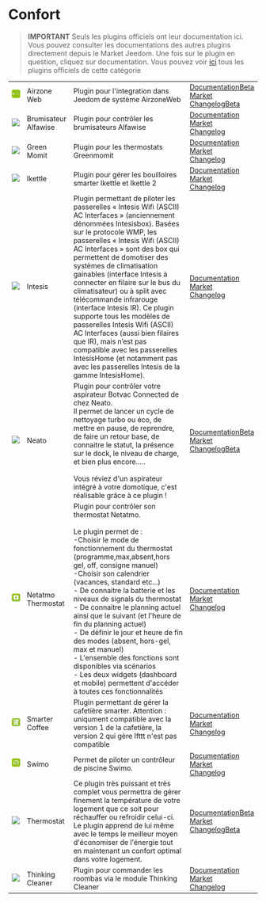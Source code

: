 
# Confort


>**IMPORTANT**
>Seuls les plugins officiels ont leur documentation ici. Vous pouvez consulter les documentations des autres plugins directement depuis le Market Jeedom. Une fois sur le plugin en question, cliquez sur documentation.
>Vous pouvez voir [ici](https://market.jeedom.com/index.php?v=d&p=market&type=plugin&categorie=wellness) tous les plugins officiels de cette catégorie


| | | | |
|--- | --- | --- | ---|
|<img src="airzone/airzone_icon.png" class="pluginLogo" width="100" />|Airzone Web|Plugin pour l'integration dans Jeedom de système AirzoneWeb|[Documentation](airzone/index.md)[Beta](airzone/beta/index.md)<br/>[Market](https://market.jeedom.com/index.php?v=d&p=market_display&id=4216)<br/>[Changelog](airzone/changelog.md)[Beta](airzone/beta/changelog.md)|
|<img src="alfawiseumist/alfawiseumist_icon.png" class="pluginLogo" width="100" />|Brumisateur Alfawise|Plugin pour contrôler les brumisateurs Alfawise|[Documentation](alfawiseumist/index.md)<br/>[Market](https://market.jeedom.com/index.php?v=d&p=market_display&id=3296)<br/>[Changelog](alfawiseumist/changelog.md)|
|<img src="greenmomit/greenmomit_icon.png" class="pluginLogo" width="100" />|Green Momit|Plugin pour les thermostats Greenmomit|[Documentation](greenmomit/index.md)<br/>[Market](https://market.jeedom.com/index.php?v=d&p=market_display&id=1081)<br/>[Changelog](greenmomit/changelog.md)|
|<img src="ikettle/ikettle_icon.png" class="pluginLogo" width="100" />|Ikettle|Plugin pour gérer les bouilloires smarter Ikettle et Ikettle 2|[Documentation](ikettle/index.md)<br/>[Market](https://market.jeedom.com/index.php?v=d&p=market_display&id=3297)<br/>[Changelog](ikettle/changelog.md)|
|<img src="intesis/intesis_icon.png" class="pluginLogo" width="100" />|Intesis|Plugin permettant de piloter les passerelles « Intesis Wifi (ASCII) AC Interfaces » (anciennement dénommées Intesisbox). Basées sur le protocole WMP, les passerelles « Intesis Wifi (ASCII) AC Interfaces » sont des box qui permettent de domotiser des systèmes de climatisation gainables (interface Intesis à connecter en filaire sur le bus du climatisateur) ou à split avec télécommande infrarouge (interface Intesis IR). Ce plugin supporte tous les modèles de passerelles Intesis Wifi (ASCII) AC Interfaces (aussi bien filaires que IR), mais n’est pas compatible avec les passerelles IntesisHome (et notamment pas avec les passerelles Intesis de la gamme IntesisHome).|[Documentation](intesis/index.md)<br/>[Market](https://market.jeedom.com/index.php?v=d&p=market_display&id=3921)<br/>[Changelog](intesis/changelog.md)|
|<img src="neato/neato_icon.png" class="pluginLogo" width="100" />|Neato|Plugin pour contrôler votre aspirateur Botvac Connected de chez Neato.<br/>Il permet de lancer un cycle de nettoyage turbo ou éco, de mettre en pause, de reprendre, de faire un retour base, de connaitre le statut, la présence sur le dock, le niveau de charge, et bien plus encore.....<br/><br/>Vous réviez d'un aspirateur intégré à votre domotique, c'est réalisable grâce à ce plugin !|[Documentation](neato/index.md)[Beta](neato/beta/index.md)<br/>[Market](https://market.jeedom.com/index.php?v=d&p=market_display&id=2260)<br/>[Changelog](neato/changelog.md)[Beta](neato/beta/changelog.md)|
|<img src="netatmoThermostat/netatmoThermostat_icon.png" class="pluginLogo" width="100" />|Netatmo Thermostat|Plugin pour contrôler son thermostat Netatmo.<br/><br/>Le plugin permet de :<br/>-Choisir le mode de fonctionnement du thermostat (programme,max,absent,hors gel, off, consigne manuel)<br/>-Choisir son calendrier (vacances, standard etc...)<br/>- De connaitre la batterie et les niveaux de signals du thermostat<br/>- De connaitre le planning actuel ainsi que le suivant (et l'heure de fin du planning actuel)<br/>- De définir le jour et heure de fin des modes (absent, hors-gel, max et manuel)<br/>- L'ensemble des fonctions sont disponibles via scénarios<br/>- Les deux widgets (dashboard et mobile) permettent d'accéder à toutes ces fonctionnalités|[Documentation](netatmoThermostat/index.md)<br/>[Market](https://market.jeedom.com/index.php?v=d&p=market_display&id=1969)<br/>[Changelog](netatmoThermostat/changelog.md)|
|<img src="smartercoffee/smartercoffee_icon.png" class="pluginLogo" width="100" />|Smarter Coffee|Plugin permettant de gérer la cafetière smarter. Attention : uniqument compatible avec la version 1 de la cafetière, la version 2 qui gère Ifttt n'est pas compatible|[Documentation](smartercoffee/index.md)<br/>[Market](https://market.jeedom.com/index.php?v=d&p=market_display&id=2285)<br/>[Changelog](smartercoffee/changelog.md)|
|<img src="swimo/swimo_icon.png" class="pluginLogo" width="100" />|Swimo|Permet de piloter un contrôleur de piscine Swimo.|[Documentation](swimo/index.md)<br/>[Market](https://market.jeedom.com/index.php?v=d&p=market_display&id=3747)<br/>[Changelog](swimo/changelog.md)|
|<img src="thermostat/thermostat_icon.png" class="pluginLogo" width="100" />|Thermostat|Ce plugin très puissant et très complet vous permettra de gérer finement la température de votre logement que ce soit pour réchauffer ou refroidir celui-ci. Le plugin apprend de lui même avec le temps le meilleur moyen d'économiser de l'énergie tout en maintenant un confort optimal dans votre logement.|[Documentation](thermostat/index.md)[Beta](thermostat/beta/index.md)<br/>[Market](https://market.jeedom.com/index.php?v=d&p=market_display&id=77)<br/>[Changelog](thermostat/changelog.md)[Beta](thermostat/beta/changelog.md)|
|<img src="thinkingCleaner/thinkingCleaner_icon.png" class="pluginLogo" width="100" />|Thinking Cleaner|Plugin pour commander les roombas via le module Thinking Cleaner|[Documentation](thinkingCleaner/index.md)<br/>[Market](https://market.jeedom.com/index.php?v=d&p=market_display&id=1712)<br/>[Changelog](thinkingCleaner/changelog.md)|
